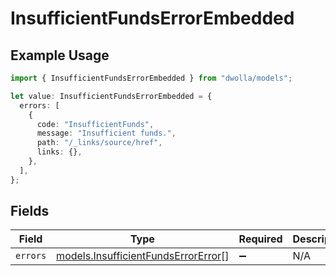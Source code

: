 # InsufficientFundsErrorEmbedded

## Example Usage

```typescript
import { InsufficientFundsErrorEmbedded } from "dwolla/models";

let value: InsufficientFundsErrorEmbedded = {
  errors: [
    {
      code: "InsufficientFunds",
      message: "Insufficient funds.",
      path: "/_links/source/href",
      links: {},
    },
  ],
};
```

## Fields

| Field                                                                            | Type                                                                             | Required                                                                         | Description                                                                      |
| -------------------------------------------------------------------------------- | -------------------------------------------------------------------------------- | -------------------------------------------------------------------------------- | -------------------------------------------------------------------------------- |
| `errors`                                                                         | [models.InsufficientFundsErrorError](../models/insufficientfundserrorerror.md)[] | :heavy_minus_sign:                                                               | N/A                                                                              |